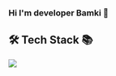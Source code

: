 ### Hi I'm developer Bamki 👋

## 🛠 Tech Stack 📚

<a href="/" target="_blank"><img src="https://img.shields.io/badge/PHP-purple?style=social&logo=appveyor"/></a>
